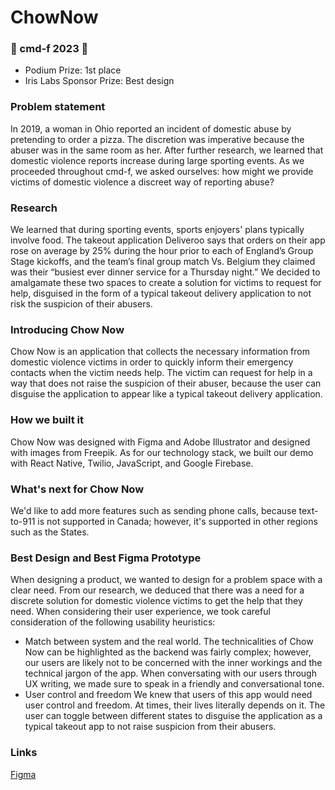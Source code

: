 # ChowNow

### 👑 cmd-f 2023 👑
- Podium Prize: 1st place
- Iris Labs Sponsor Prize: Best design

### Problem statement
In 2019, a woman in Ohio reported an incident of domestic abuse by pretending to order a pizza. The discretion was imperative because the abuser was in the same room as her. After further research, we learned that domestic violence reports increase during large sporting events. As we proceeded throughout cmd-f, we asked ourselves: how might we provide victims of domestic violence a discreet way of reporting abuse?

### Research
We learned that during sporting events, sports enjoyers' plans typically involve food. The takeout application Deliveroo says that orders on their app rose on average by 25% during the hour prior to each of England’s Group Stage kickoffs, and the team’s final group match Vs. Belgium they claimed was their “busiest ever dinner service for a Thursday night.” We decided to amalgamate these two spaces to create a solution for victims to request for help, disguised in the form of a typical takeout delivery application to not risk the suspicion of their abusers.

### Introducing Chow Now
Chow Now is an application that collects the necessary information from domestic violence victims in order to quickly inform their emergency contacts when the victim needs help. The victim can request for help in a way that does not raise the suspicion of their abuser, because the user can disguise the application to appear like a typical takeout delivery application.

### How we built it
Chow Now was designed with Figma and Adobe Illustrator and designed with images from Freepik. As for our technology stack, we built our demo with React Native, Twilio, JavaScript, and Google Firebase.

### What's next for Chow Now
We'd like to add more features such as sending phone calls, because text-to-911 is not supported in Canada; however, it's supported in other regions such as the States.

### Best Design and Best Figma Prototype
When designing a product, we wanted to design for a problem space with a clear need. From our research, we deduced that there was a need for a discrete solution for domestic violence victims to get the help that they need. When considering their user experience, we took careful consideration of the following usability heuristics:

- Match between system and the real world. The technicalities of Chow Now can be highlighted as the backend was fairly complex; however, our users are likely not to be concerned with the inner workings and the technical jargon of the app. When conversating with our users through UX writing, we made sure to speak in a friendly and conversational tone.
- User control and freedom We knew that users of this app would need user control and freedom. At times, their lives literally depends on it. The user can toggle between different states to disguise the application as a typical takeout app to not raise suspicion from their abusers.

### Links
[Figma](https://www.figma.com/proto/9RsuTx3qRiindT4YsXA8Xt/CHOWNOW?page-id=0%3A1&node-id=1%3A6108&viewport=-187%2C-113%2C1&scaling=min-zoom&starting-point-node-id=17%3A8167)
